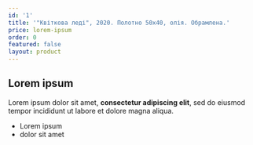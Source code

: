 ```yaml
---
id: '1'
title: '"Квіткова леді", 2020. Полотно 50х40, олія. Обрамлена.'
price: lorem-ipsum
order: 0
featured: false
layout: product
---
```

## Lorem ipsum

Lorem ipsum dolor sit amet, **consectetur adipiscing elit**, sed do eiusmod tempor incididunt ut labore et dolore magna aliqua.

- Lorem ipsum
- dolor sit amet